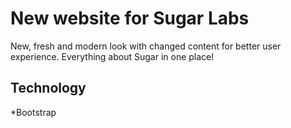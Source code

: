 # New website for Sugar Labs

New, fresh and modern look with changed content for better user experience. Everything about Sugar in one place!

## Technology

*Bootstrap


